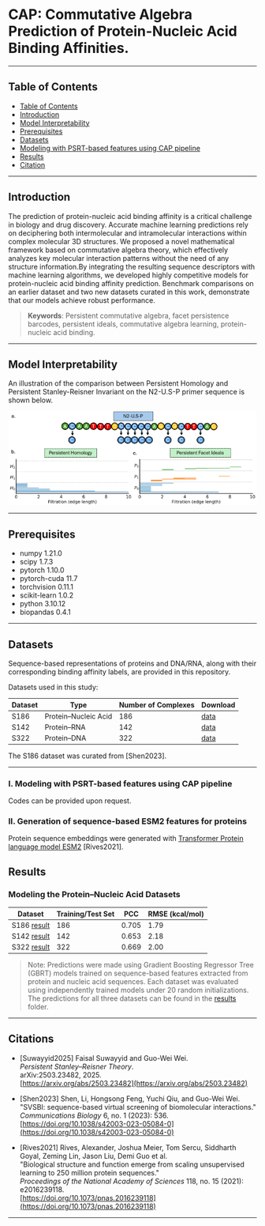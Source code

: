 

# CAP: Commutative Algebra Prediction of Protein-Nucleic Acid Binding Affinities.

---

## Table of Contents

- [Table of Contents](#table-of-contents)
- [Introduction](#introduction)
- [Model Interpretability](#model-Interpretability)
- [Prerequisites](#prerequisites)
- [Datasets](#datasets)
- [Modeling with PSRT-based features using CAP pipeline](#Modeling-with-PSRT-based-features)
- [Results](#results)
- [Citation](#citations)

---

## Introduction

The prediction of protein-nucleic acid binding affinity is a critical challenge in biology and drug discovery. Accurate machine learning predictions rely on deciphering both intermolecular and intramolecular interactions within complex molecular 3D structures. We proposed a novel mathematical framework based on commutative algebra theory, which effectively analyzes key molecular interaction patterns without the need of any structure information.By integrating the resulting sequence descriptors with machine learning algorithms, we developed highly competitive models for protein-nucleic acid binding affinity prediction. Benchmark comparisons on an earlier dataset and two new datasets curated in this work, demonstrate that our models achieve robust performance.

> **Keywords**: Persistent commutative algebra, facet persistence barcodes, persistent ideals, commutative algebra learning, protein-nucleic acid binding.

---

## Model Interpretability

An illustration of the comparison between Persistent Homology and Persistent Stanley-Reisner Invariant on the N2-U.S-P primer sequence is shown below.

![Model Implementation](covid.png)

---

## Prerequisites

- numpy                     1.21.0
- scipy                     1.7.3
- pytorch                   1.10.0 
- pytorch-cuda              11.7
- torchvision               0.11.1
- scikit-learn              1.0.2
- python                    3.10.12
- biopandas                 0.4.1
--- 

## Datasets

Sequence-based representations of proteins and DNA/RNA, along with their corresponding binding affinity labels, are provided in this repository.

Datasets used in this study:

| Dataset | Type                 | Number of Complexes | Download                     |
|---------|----------------------|---------------------|------------------------------|
| S186    | Protein–Nucleic Acid | 186                 | [data](./Datasets/S186.csv) |
| S142    | Protein–RNA          | 142                 | [data](./Datasets/S142.csv) |
| S322    | Protein–DNA          | 322                 | [data](./Datasets/S322.csv) | 

The S186 dataset was curated from [Shen2023].

---

### I. Modeling with PSRT-based features using CAP pipeline

Codes can be provided upon request. 

### II. Generation of sequence-based ESM2 features for proteins
Protein sequence embeddings were generated with [Transformer Protein language model ESM2](https://github.com/facebookresearch/esm) [Rives2021].


## Results

### Modeling the Protein–Nucleic Acid Datasets

| Dataset | Training/Test Set | PCC  | RMSE (kcal/mol) |  
|---------|----------|------|------------------|  
| S186 [result](./Results/S186_predictions.csv) | 186 | 0.705 | 1.79 |  
| S142 [result](./Results/S142_predictions.csv) | 142 | 0.653 | 2.18 |  
| S322 [result](./Results/S322_predictions.csv) | 322 | 0.669 | 2.00 |

> Note: Predictions were made using Gradient Boosting Regressor Tree (GBRT) models trained on sequence-based features extracted from protein and nucleic acid sequences. Each dataset was evaluated using independently trained models under 20 random initializations. The predictions for all three datasets can be found in the [results](./Results) folder.

---

## Citations

- [Suwayyid2025] Faisal Suwayyid and Guo-Wei Wei.  
  *Persistent Stanley–Reisner Theory*.  
  arXiv:2503.23482, 2025.  
  [https://arxiv.org/abs/2503.23482](https://arxiv.org/abs/2503.23482)
  
- [Shen2023] Shen, Li, Hongsong Feng, Yuchi Qiu, and Guo-Wei Wei.  
  "SVSBI: sequence-based virtual screening of biomolecular interactions."  
  *Communications Biology* 6, no. 1 (2023): 536.  
  [https://doi.org/10.1038/s42003-023-05084-0](https://doi.org/10.1038/s42003-023-05084-0)

- [Rives2021] Rives, Alexander, Joshua Meier, Tom Sercu, Siddharth Goyal, Zeming Lin, Jason Liu, Demi Guo et al.  
  "Biological structure and function emerge from scaling unsupervised learning to 250 million protein sequences."  
  *Proceedings of the National Academy of Sciences* 118, no. 15 (2021): e2016239118.  
  [https://doi.org/10.1073/pnas.2016239118](https://doi.org/10.1073/pnas.2016239118)


---
